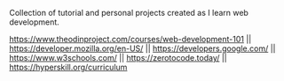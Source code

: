 Collection of tutorial and personal projects created as I learn web development.

https://www.theodinproject.com/courses/web-development-101 || 
https://developer.mozilla.org/en-US/ || 
https://developers.google.com/ || 
https://www.w3schools.com/ || 
https://zerotocode.today/ || 
https://hyperskill.org/curriculum

